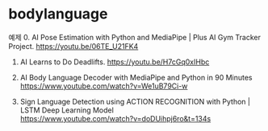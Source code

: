 # bodylanguage
예제
0. AI Pose Estimation with Python and MediaPipe | Plus AI Gym Tracker Project. 
https://youtu.be/06TE_U21FK4 

1. AI Learns to Do Deadlifts. 
https://youtu.be/H7cGq0xIHbc

2. AI Body Language Decoder with MediaPipe and Python in 90 Minutes  
https://www.youtube.com/watch?v=We1uB79Ci-w  

3. Sign Language Detection using ACTION RECOGNITION with Python | LSTM Deep Learning Model  
https://www.youtube.com/watch?v=doDUihpj6ro&t=134s  
